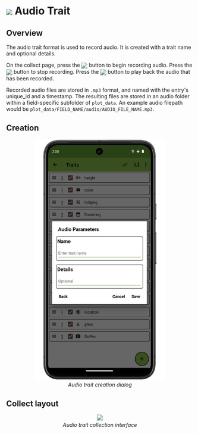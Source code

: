 <img ref="audio" style="vertical-align: middle;" src="_static/icons/formats/microphone.png" width="40px"> Audio Trait
=========================================================================

Overview
--------

The audio trait format is used to record audio. It is created with a
trait name and optional details.

On the collect page, press the
<img ref="audio" style="vertical-align: middle;" src="_static/icons/formats/microphone.png" width="20px"> button to
begin recording audio. Press the
<img ref="stop" style="vertical-align: middle;" src="_static/icons/formats/stop.png" width="20px"> button to stop
recording. Press the
<img ref="play" style="vertical-align: middle;" src="_static/icons/formats/play.png" width="20px"> button to play
back the audio that has been recorded.

Recorded audio files are stored in `.mp3` format, and named with the entry's unique_id and a
timestamp. The resulting files are stored in an audio folder within a field-specific subfolder of `plot_data`. An example audio filepath would be `plot_data/FIELD_NAME/audio/AUDIO_FILE_NAME.mp3`.

Creation
--------

<figure align="center" class="image">
  <img src="_static/images/traits/formats/create_audio_framed.png" width="350px"> 
  <figcaption><i>Audio trait creation dialog</i></figcaption> 
</figure>

Collect layout
--------------

<figure align="center" class="image">
  <img src="_static/images/traits/formats/collect_audio_framed.png" width="350px"> 
  <figcaption><i>Audio trait collection interface</i></figcaption> 
</figure>